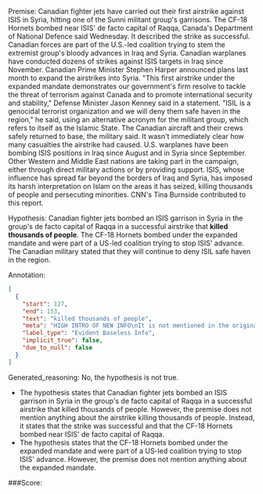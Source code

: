 
Premise:
Canadian fighter jets have carried out their first airstrike against ISIS in Syria, hitting one of the Sunni militant group's garrisons. The CF-18 Hornets bombed near ISIS' de facto capital of Raqqa, Canada's Department of National Defence said Wednesday. It described the strike as successful. Canadian forces are part of the U.S.-led coalition trying to stem the extremist group's bloody advances in Iraq and Syria. Canadian warplanes have conducted dozens of strikes against ISIS targets in Iraq since November. Canadian Prime Minister Stephen Harper announced plans last month to expand the airstrikes into Syria. "This first airstrike under the expanded mandate demonstrates our government's firm resolve to tackle the threat of terrorism against Canada and to promote international security and stability,"  Defense Minister Jason Kenney said in a statement. "ISIL is a genocidal terrorist organization and we will deny them safe haven in the region," he said, using an alternative acronym for the militant group, which refers to itself as the Islamic State. The Canadian aircraft and their crews safely returned to base, the military said. It wasn't immediately clear how many casualties the airstrike had caused. U.S. warplanes have been bombing ISIS positions in Iraq since August and in Syria since September. Other Western and Middle East nations are taking part in the campaign, either through direct military actions or by providing support. ISIS, whose influence has spread far beyond the borders of Iraq and Syria, has imposed its harsh interpretation on Islam on the areas it has seized, killing thousands of people and persecuting minorities. CNN's Tina Burnside contributed to this report.


Hypothesis:
Canadian fighter jets bombed an ISIS garrison in Syria in the group's de facto capital of Raqqa in a successful airstrike that **killed thousands of people**. The CF-18 Hornets bombed under the expanded mandate and were part of a US-led coalition trying to stop ISIS' advance. The Canadian military stated that they will continue to deny ISIL safe haven in the region.

Annotation:
```json
[
  {
    "start": 127,
    "end": 153,
    "text": "killed thousands of people",
    "meta": "HIGH INTRO OF NEW INFO\nIt is not mentioned in the original source that the successful airstrike 'killed thousands of people.'",
    "label_type": "Evident Baseless Info",
    "implicit_true": false,
    "due_to_null": false
  }
]
```

Generated_reasoning:
No, the hypothesis is not true. 
- The hypothesis states that Canadian fighter jets bombed an ISIS garrison in Syria in the group's de facto capital of Raqqa in a successful airstrike that killed thousands of people. However, the premise does not mention anything about the airstrike killing thousands of people. Instead, it states that the strike was successful and that the CF-18 Hornets bombed near ISIS' de facto capital of Raqqa. 
- The hypothesis states that the CF-18 Hornets bombed under the expanded mandate and were part of a US-led coalition trying to stop ISIS' advance. However, the premise does not mention anything about the expanded mandate.

###Score:
